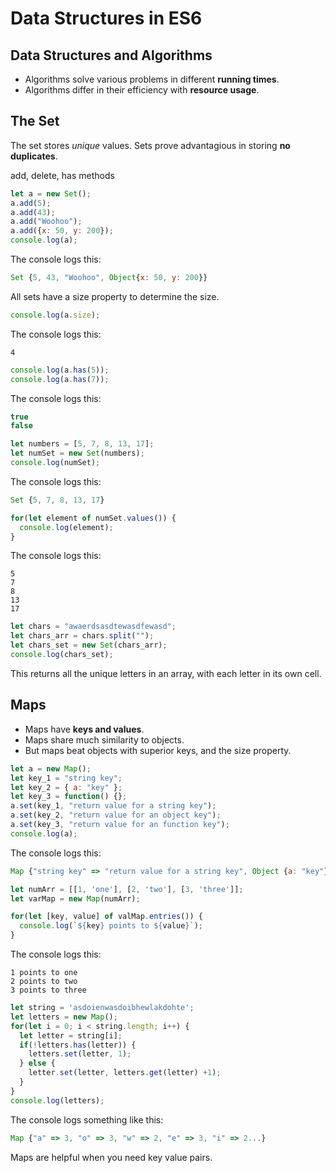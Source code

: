 # Data Structures in ES6

## Data Structures and Algorithms

- Algorithms solve various problems in different **running times**.
- Algorithms differ in their efficiency with **resource usage**.

## The Set

The set stores *unique* values.
Sets prove advantagious in storing **no duplicates**.

add, delete, has methods

``` javascript
let a = new Set();
a.add(5);
a.add(43);
a.add("Woohoo");
a.add({x: 50, y: 200});
console.log(a);
```

The console logs this:

``` javascript
Set {5, 43, "Woohoo", Object{x: 50, y: 200}}
```

All sets have a size property to determine the size.

``` javascript
console.log(a.size);
```

The console logs this:

``` text
4
```

``` javascript
console.log(a.has(5));
console.log(a.has(7));
```

The console logs this:

``` javascript
true
false
```

``` javascript
let numbers = [5, 7, 8, 13, 17];
let numSet = new Set(numbers);
console.log(numSet);
```

The console logs this:

``` javascript
Set {5, 7, 8, 13, 17}
```

``` javascript
for(let element of numSet.values()) {
  console.log(element);
}
```

The console logs this:

``` text
5
7
8
13
17
```

``` javascript
let chars = "awaerdsasdtewasdfewasd";
let chars_arr = chars.split("");
let chars_set = new Set(chars_arr);
console.log(chars_set);
```

This returns all the unique letters in an array, with each letter in its own cell.

## Maps

- Maps have **keys and values**.
- Maps share much similarity to objects.
- But maps beat objects with superior keys, and the size property.

``` javascript
let a = new Map();
let key_1 = "string key";
let key_2 = { a: "key" };
let key_3 = function() {};
a.set(key_1, "return value for a string key");
a.set(key_2, "return value for an object key");
a.set(key_3, "return value for an function key");
console.log(a);
```

The console logs this:

``` javascript
Map {"string key" => "return value for a string key", Object {a: "key"} => "return value for an object key", function => "return value for an function key"}
```

``` javascript
let numArr = [[1, 'one'], [2, 'two'], [3, 'three']];
let varMap = new Map(numArr);

for(let [key, value] of valMap.entries()) {
  console.log(`${key} points to ${value}`);
}
```

The console logs this:

``` text
1 points to one
2 points to two
3 points to three
```

``` javascript
let string = 'asdoienwasdoibhewlakdohte';
let letters = new Map();
for(let i = 0; i < string.length; i++) {
  let letter = string[i];
  if(!letters.has(letter)) {
    letters.set(letter, 1);
  } else {
    letter.set(letter, letters.get(letter) +1);
  }
}
console.log(letters);
```

The console logs something like this:

``` javascript
Map {"a" => 3, "o" => 3, "w" => 2, "e" => 3, "i" => 2...}
```

Maps are helpful when you need key value pairs.
